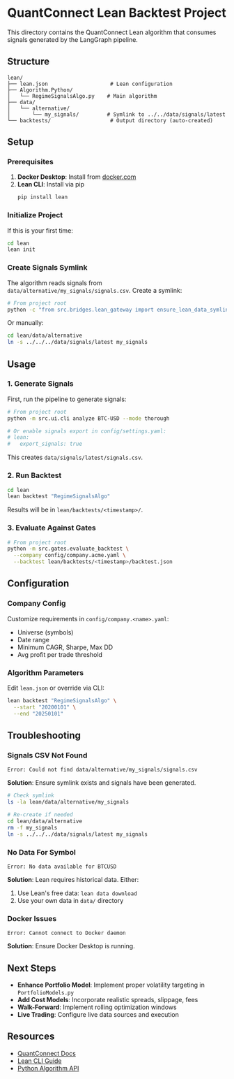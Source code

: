 # QuantConnect Lean Backtest Project

This directory contains the QuantConnect Lean algorithm that consumes signals generated by the LangGraph pipeline.

## Structure

```
lean/
├── lean.json                    # Lean configuration
├── Algorithm.Python/
│   └── RegimeSignalsAlgo.py    # Main algorithm
├── data/
│   └── alternative/
│       └── my_signals/         # Symlink to ../../data/signals/latest
└── backtests/                   # Output directory (auto-created)
```

## Setup

### Prerequisites

1. **Docker Desktop**: Install from [docker.com](https://www.docker.com/)
2. **Lean CLI**: Install via pip
   ```bash
   pip install lean
   ```

### Initialize Project

If this is your first time:

```bash
cd lean
lean init
```

### Create Signals Symlink

The algorithm reads signals from `data/alternative/my_signals/signals.csv`. Create a symlink:

```bash
# From project root
python -c "from src.bridges.lean_gateway import ensure_lean_data_symlink; from pathlib import Path; ensure_lean_data_symlink(Path('data/signals/latest'))"
```

Or manually:

```bash
cd lean/data/alternative
ln -s ../../../data/signals/latest my_signals
```

## Usage

### 1. Generate Signals

First, run the pipeline to generate signals:

```bash
# From project root
python -m src.ui.cli analyze BTC-USD --mode thorough

# Or enable signals export in config/settings.yaml:
# lean:
#   export_signals: true
```

This creates `data/signals/latest/signals.csv`.

### 2. Run Backtest

```bash
cd lean
lean backtest "RegimeSignalsAlgo"
```

Results will be in `lean/backtests/<timestamp>/`.

### 3. Evaluate Against Gates

```bash
# From project root
python -m src.gates.evaluate_backtest \
  --company config/company.acme.yaml \
  --backtest lean/backtests/<timestamp>/backtest.json
```

## Configuration

### Company Config

Customize requirements in `config/company.<name>.yaml`:

- Universe (symbols)
- Date range
- Minimum CAGR, Sharpe, Max DD
- Avg profit per trade threshold

### Algorithm Parameters

Edit `lean.json` or override via CLI:

```bash
lean backtest "RegimeSignalsAlgo" \
  --start "20200101" \
  --end "20250101"
```

## Troubleshooting

### Signals CSV Not Found

```
Error: Could not find data/alternative/my_signals/signals.csv
```

**Solution**: Ensure symlink exists and signals have been generated.

```bash
# Check symlink
ls -la lean/data/alternative/my_signals

# Re-create if needed
cd lean/data/alternative
rm -f my_signals
ln -s ../../../data/signals/latest my_signals
```

### No Data For Symbol

```
Error: No data available for BTCUSD
```

**Solution**: Lean requires historical data. Either:
1. Use Lean's free data: `lean data download`
2. Use your own data in `data/` directory

### Docker Issues

```
Error: Cannot connect to Docker daemon
```

**Solution**: Ensure Docker Desktop is running.

## Next Steps

- **Enhance Portfolio Model**: Implement proper volatility targeting in `PortfolioModels.py`
- **Add Cost Models**: Incorporate realistic spreads, slippage, fees
- **Walk-Forward**: Implement rolling optimization windows
- **Live Trading**: Configure live data sources and execution

## Resources

- [QuantConnect Docs](https://www.quantconnect.com/docs/)
- [Lean CLI Guide](https://www.quantconnect.com/docs/v2/lean-cli)
- [Python Algorithm API](https://www.quantconnect.com/docs/v2/writing-algorithms)

